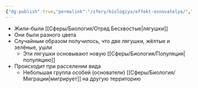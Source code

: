 ```yaml
---
{"dg-publish":true,"permalink":"/sfery/biologiya/effekt-osnovatelya/","tags":["Эволюция"]}
---
```


- Жили-были [[Сферы/Биология/Отряд Бесхвостые\|лягушки]]
- Они были разного цвета 
- Случайным образом получилось, что две лягушки, жёлтые и зелёные, ушли 
	- Эти лягушки основывают новую [[Сферы/Биология/Популяция\|популяцию]] 
- Происходит при расселении вида
	- Небольшая группа особей (основатели) [[Сферы/Биология/Миграции\|мигрирует]] на другую территорию 